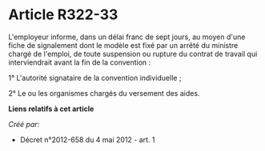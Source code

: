 # Article R322-33

L'employeur informe, dans un délai franc de sept jours, au moyen d'une  fiche de signalement dont le modèle est fixé par un
arrêté du ministre  chargé de l'emploi, de toute suspension ou rupture du contrat de travail  qui interviendrait avant la fin
de la convention : 

1° L'autorité signataire de la convention individuelle ; 

2° Le ou les organismes chargés du versement des aides.

**Liens relatifs à cet article**

_Créé par_:

  - Décret n°2012-658 du 4 mai 2012 - art. 1
